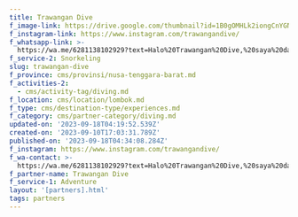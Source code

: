 ```yaml
---
title: Trawangan Dive
f_image-link: https://drive.google.com/thumbnail?id=1B0gOMHLk2iongCnYGN4lMr_7BpzjEYm0
f_instagram-link: https://www.instagram.com/trawangandive/
f_whatsapp-link: >-
  https://wa.me/6281138102929?text=Halo%20Trawangan%20Dive,%20saya%20dapat%20info%20dari%20@loocale.id%20dan%20punya%20pertanyaan
f_service-2: Snorkeling
slug: trawangan-dive
f_province: cms/provinsi/nusa-tenggara-barat.md
f_activities-2:
  - cms/activity-tag/diving.md
f_location: cms/location/lombok.md
f_type: cms/destination-type/experiences.md
f_category: cms/partner-category/diving.md
updated-on: '2023-09-18T04:19:52.539Z'
created-on: '2023-09-10T17:03:31.789Z'
published-on: '2023-09-18T04:34:08.284Z'
f_instagram: https://www.instagram.com/trawangandive/
f_wa-contact: >-
  https://wa.me/6281138102929?text=Halo%20Trawangan%20Dive,%20saya%20dapat%20info%20dari%20@loocale.id%20dan%20punya%20pertanyaan
f_partner-name: Trawangan Dive
f_service-1: Adventure
layout: '[partners].html'
tags: partners
---
```



